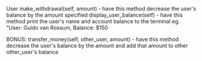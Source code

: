 User
make_withdrawal(self, amount) - have this method decrease the user's balance by the amount specified
display_user_balance(self) - have this method print the user's name and account balance to the terminal
eg. "User: Guido van Rossum, Balance: $150

BONUS: transfer_money(self, other_user, amount) - have this method decrease the user's balance by the amount and add that amount to other other_user's balance